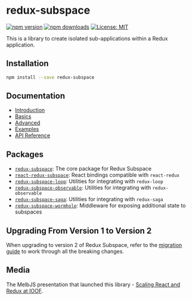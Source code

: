 # redux-subspace

[![npm version](https://img.shields.io/npm/v/redux-subspace.svg?style=flat-square)](https://www.npmjs.com/package/redux-subspace)
[![npm downloads](https://img.shields.io/npm/dm/redux-subspace.svg?style=flat-square)](https://www.npmjs.com/package/redux-subspace)
[![License: MIT](https://img.shields.io/npm/l/redux-subspace.svg?style=flat-square)](/LICENSE.md)

This is a library to create isolated sub-applications within a Redux application.

## Installation

```sh
npm install --save redux-subspace
```

## Documentation

* [Introduction](/docs/Introduction.md)
* [Basics](/docs/basics/README.md)
* [Advanced](/docs/advanced/README.md)
* [Examples](/docs/Examples.md)
* [API Reference](/docs/api/README.md)

## Packages

* [`redux-subspace`](https://github.com/ioof-holdings/redux-subspace/tree/master/packages/redux-subspace): The core package for Redux Subspace
* [`react-redux-subspace`](https://github.com/ioof-holdings/redux-subspace/tree/master/packages/react-redux-subspace): React bindings compatible with `react-redux`
* [`redux-subspace-loop`](https://github.com/ioof-holdings/redux-subspace/tree/master/packages/redux-subspace-loop): Utilities for integrating with `redux-loop`
* [`redux-subspace-observable`](https://github.com/ioof-holdings/redux-subspace/tree/master/packages/redux-subspace-observable): Utilities for integrating with `redux-observable`
* [`redux-subspace-saga`](https://github.com/ioof-holdings/redux-subspace/tree/master/packages/redux-subspace-saga): Utilities for integrating with `redux-saga`
* [`redux-subspace-wormhole`](https://github.com/ioof-holdings/redux-subspace/tree/master/packages/redux-subspace-wormhole): Middleware for exposing additional state to subspaces

## Upgrading From Version 1 to Version 2

When upgrading to version 2 of Redux Subspace, refer to the [migration guide](/docs/Migrating.md) to work through all the breaking changes.

## Media

The MelbJS presentation that launched this library - [Scaling React and Redux at IOOF](http://www.slideshare.net/VivianFarrell/scaling-react-and-redux-at-ioof).
